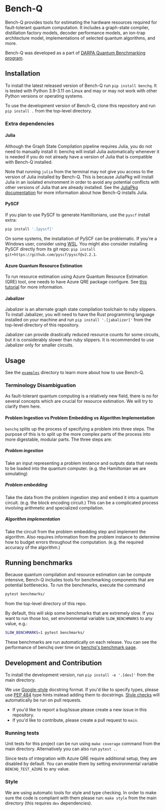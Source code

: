 # Bench-Q
Bench-Q provides tools for estimating the hardware resources required for fault-tolerant quantum computation. It includes a graph-state compiler, distillation factory models, decoder performance models, an ion-trap architecture model, implementations of selected quantum algorithms, and more.

Bench-Q was developed as a part of [DARPA Quantum Benchmarking program](https://www.darpa.mil/program/quantum-benchmarking).

## Installation

To install the latest released version of Bench-Q run `pip install benchq`.
It is tested with Python 3.9-3.11 on Linux and may or may not work with other Python versions or operating systems.

To use the development version of Bench-Q, clone this repository and run `pip install .` from the top-level directory.

### Extra dependencies

#### Julia
Although the Graph State Compilation pipeline requires Julia, you do not need to manually install it: benchq will install Julia automatically whenever it is needed if you do not already have a version of Julia that is compatible with Bench-Q installed.

Note that running `julia` from the terminal may not give you access to the version of Julia installed by Bench-Q. This is because JuliaPkg will install Julia in an isolated environment in order to avoid any potential conflicts with other versions of Julia that are already installed. See the [JuliaPkg documentation](https://github.com/JuliaPy/pyjuliapkg/blob/main/README.md) for more information about how Bench-Q installs Julia.

#### PySCF
If you plan to use PySCF to generate Hamiltonians, use the `pyscf` install extra:
```bash
pip install '.[pyscf]'
```

On some systems, the installation of PySCF can be problematic. If you're a Windows user, consider using [WSL](https://learn.microsoft.com/en-us/windows/wsl/install). You might also consider installing PySCF directly from its git repo: `pip install git+https://github.com/pyscf/pyscf@v2.2.1`.


#### Azure Quantum Resource Estimation
To run resource estimation using Azure Quantum Resource Estimation (QRE) tool, one needs to have Azure QRE package configure. See [this tutorial](https://learn.microsoft.com/en-us/azure/quantum/intro-to-resource-estimation) for more information.

#### Jabalizer
Jabalizer is an alternate graph state compilation toolchain to ruby slippers. To install Jabalizer, you will need to have the Rust programming language installed on your machine and run `pip install '.[jabalizer]'` from the top-level directory of this repository.

Jabalizer can provide drastically reduced resource counts for some circuits, but it is considerably slower than ruby slippers. It is recommended to use Jabalizer only for smaller circuits.

## Usage
See the [`examples`](examples) directory to learn more about how to use Bench-Q.

### Terminology Disambiguation

As fault-tolerant quantum computing is a relatively new field, there is no for several concepts which are crucial for resource estimation. We will try to clarify them here.

#### Problem Ingestion vs Problem Embedding vs Algorithm Implementation

`benchq` splits up the process of specifying a problem into three steps. The purpose of this is to split up the more complex parts of the process into more digestable, modular parts. The three steps are:

##### Problem ingestion

Take an input representing a problem instance and outputs data that needs to be loaded into the quantum computer. (e.g. the Hamiltonian we are simulating)

##### Problem embedding
Take the data from the problem ingestion step and embed it into a quantum circuit. (e.g. the block encoding circuit.) This can be a complicated process involving arithmetic and specialized compilation.

##### Algorithm implementation
Take the circuit from the problem embedding step and implement the algorithm. Also requires information from the problem instance to determine how to budget errors throughout the computation. (e.g. the required accuracy of the algorithm.)


## Running benchmarks

Because quantum compilation and resource estimation can be compute intensive, Bench-Q includes tools for benchmarking components that are potential bottlenecks. To run the benchmarks, execute the command

``` bash
pytest benchmarks/
```

from the top-level directory of this repo.

By default, this will skip some benchmarks that are extremely slow. If you want to run
those too, set environmental variable `SLOW_BENCHMARKS` to any value, e.g.:

``` bash
SLOW_BENCHMARKS=1 pytest benchmarks/
```

These benchmarks are run automatically on each release. You can see the performance of benchq over time on [benchq's benchmark page](https://zapatacomputing.github.io/benchq/dev/bench/).

## Development and Contribution

To install the development version, run `pip install -e '.[dev]'` from the main directory.

We use [Google-style](https://sphinxcontrib-napoleon.readthedocs.io/en/latest/example_google.html) docstring format. If you'd like to specify types, please use [PEP 484](https://www.python.org/dev/peps/pep-0484/) type hints instead adding them to docstrings.
[Style checks](.github/workflows/style.yml) will automatically be run on pull requests.

- If you'd like to report a bug/issue please create a new issue in this repository.
- If you'd like to contribute, please create a pull request to `main`.

### Running tests

Unit tests for this project can be run using `make coverage` command from the main directory.
Alternatively you can also run `pytest .`.

Since tests of integration with Azure QRE require additional setup, they are disabled by default. You can enable them by setting environmental variable `BENCHQ_TEST_AZURE` to any value.

### Style

We are using automatic tools for style and type checking. In order to make sure the code is compliant with them please run: `make style` from the main directory (this requires `dev` dependencies).
